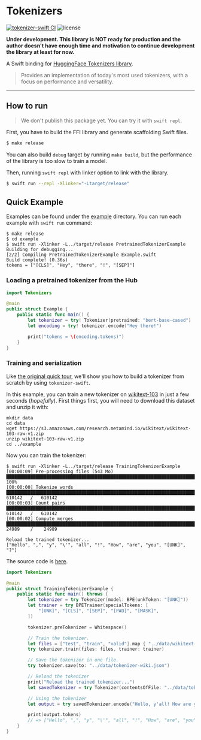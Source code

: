 # Tokenizers

[![tokenizer-swift CI](https://github.com/ishikawa/tokenizers-swift/actions/workflows/lib.yml/badge.svg)](https://github.com/ishikawa/tokenizers-swift/actions/workflows/lib.yml)
![license](https://img.shields.io/static/v1?label=license&message=MIT&color=blue)

**Under development. This library is NOT ready for production and the author doesn't have enough time and motivation to continue development the library at least for now.**

A Swift binding for [HuggingFace Tokenizers library](https://github.com/huggingface/tokenizers).

>Provides an implementation of today's most used tokenizers, with a focus on performance and versatility.

---

## How to run

> We don't publish this package yet. You can try it with `swift repl`.

First, you have to build the FFI library and generate scaffolding Swift files.

```bash
$ make release
```

You can also build `debug` target by running `make build`, but the performance of the library is too slow to train a model.

Then, running `swift repl` with linker option to link with the library.

```bash
$ swift run --repl -Xlinker="-Ltarget/release"
```

## Quick Example

Examples can be found under the [example](example/) directory. You can run each example with `swift run` command:

```
$ make release
$ cd example 
$ swift run -Xlinker -L../target/release PretrainedTokenizerExample
Building for debugging...
[2/2] Compiling PretrainedTokenizerExample Example.swift
Build complete! (0.36s)
tokens = ["[CLS]", "Hey", "there", "!", "[SEP]"]
```

### Loading a pretrained tokenizer from the Hub

```swift
import Tokenizers

@main
public struct Example {
    public static func main() {
        let tokenizer = try! Tokenizer(pretrained: "bert-base-cased")
        let encoding = try! tokenizer.encode("Hey there!")

        print("tokens = \(encoding.tokens)")
    }
}
```

### Training and serialization

Like [the original quick tour](https://huggingface.co/docs/tokenizers/quicktour), we'll show you how to build a tokenizer from scratch by using `tokenizer-swift`.

In this example, you can train a new tokenizer on [wikitext-103](https://blog.einstein.ai/the-wikitext-long-term-dependency-language-modeling-dataset/) in just a few seconds (*hopefully*). First things first, you will need to download this dataset and unzip it with:

```
mkdir data
cd data
wget https://s3.amazonaws.com/research.metamind.io/wikitext/wikitext-103-raw-v1.zip
unzip wikitext-103-raw-v1.zip
cd ../example
```

Now you can train the tokenizer:

```
$ swift run -Xlinker -L../target/release TrainingTokenizerExample
[00:00:09] Pre-processing files (543 Mo)            ██████████████████████████████████████████████████████████████████████████████████████████████████████████                100%
[00:00:00] Tokenize words                           ██████████████████████████████████████████████████████████████████████████████████████████████████████████ 610142   /   610142
[00:00:03] Count pairs                              ██████████████████████████████████████████████████████████████████████████████████████████████████████████ 610142   /   610142
[00:00:02] Compute merges                           ██████████████████████████████████████████████████████████████████████████████████████████████████████████ 24989    /    24989

Reload the trained tokenizer...
["Hello", ",", "y", "\'", "all", "!", "How", "are", "you", "[UNK]", "?"]
```

The source code is [here](example/Sources/TrainingTokenizerExample/TrainingTokenizerExample.swift).

```swift
import Tokenizers

@main
public struct TrainingTokenizerExample {
    public static func main() throws {
        let tokenizer = try Tokenizer(model: BPE(unkToken: "[UNK]"))
        let trainer = try BPETrainer(specialTokens: [
            "[UNK]", "[CLS]", "[SEP]", "[PAD]", "[MASK]",
        ])

        tokenizer.preTokenizer = Whitespace()

        // Train the tokenizer.
        let files = ["test", "train", "valid"].map { "../data/wikitext-103-raw/wiki.\($0).raw" }
        try tokenizer.train(files: files, trainer: trainer)

        // Save the tokenizer in one file.
        try tokenizer.save(to: "../data/tokenizer-wiki.json")

        // Reload the tokenizer
        print("Reload the trained tokenizer...")
        let savedTokenizer = try Tokenizer(contentsOfFile: "../data/tokenizer-wiki.json")

        // Using the tokenizer
        let output = try savedTokenizer.encode("Hello, y'all! How are you 😁 ?")

        print(output.tokens)
        // => ["Hello", ",", "y", "\'", "all", "!", "How", "are", "you", "[UNK]", "?"]
    }
}
```


